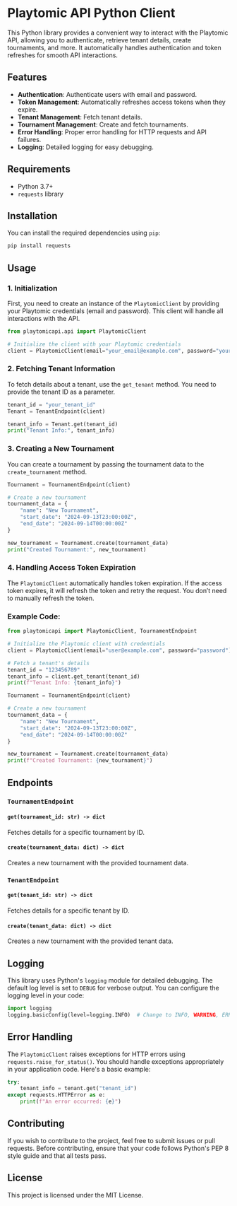 # Playtomic API Python Client

This Python library provides a convenient way to interact with the Playtomic API, allowing you to authenticate, retrieve tenant details, create tournaments, and more. It automatically handles authentication and token refreshes for smooth API interactions.

## Features

- **Authentication**: Authenticate users with email and password.
- **Token Management**: Automatically refreshes access tokens when they expire.
- **Tenant Management**: Fetch tenant details.
- **Tournament Management**: Create and fetch tournaments.
- **Error Handling**: Proper error handling for HTTP requests and API failures.
- **Logging**: Detailed logging for easy debugging.

## Requirements

- Python 3.7+
- `requests` library

## Installation

You can install the required dependencies using `pip`:

```bash
pip install requests
```

## Usage

### 1. **Initialization**

First, you need to create an instance of the `PlaytomicClient` by providing your Playtomic credentials (email and password). This client will handle all interactions with the API.

```python
from playtomicapi.api import PlaytomicClient

# Initialize the client with your Playtomic credentials
client = PlaytomicClient(email="your_email@example.com", password="your_password")
```

### 2. **Fetching Tenant Information**

To fetch details about a tenant, use the `get_tenant` method. You need to provide the tenant ID as a parameter.

```python
tenant_id = "your_tenant_id"
Tenant = TenantEndpoint(client)

tenant_info = Tenant.get(tenant_id)
print("Tenant Info:", tenant_info)
```

### 3. **Creating a New Tournament**

You can create a tournament by passing the tournament data to the `create_tournament` method.

```python
Tournament = TournamentEndpoint(client)

# Create a new tournament
tournament_data = {
    "name": "New Tournament",
    "start_date": "2024-09-13T23:00:00Z",
    "end_date": "2024-09-14T00:00:00Z"
}

new_tournament = Tournament.create(tournament_data)
print("Created Tournament:", new_tournament)
```

### 4. **Handling Access Token Expiration**

The `PlaytomicClient` automatically handles token expiration. If the access token expires, it will refresh the token and retry the request. You don’t need to manually refresh the token.

### Example Code:

```python
from playtomicapi import PlaytomicClient, TournamentEndpoint

# Initialize the Playtomic client with credentials
client = PlaytomicClient(email="user@example.com", password="password")

# Fetch a tenant's details
tenant_id = "123456789"
tenant_info = client.get_tenant(tenant_id)
print(f"Tenant Info: {tenant_info}")

Tournament = TournamentEndpoint(client)

# Create a new tournament
tournament_data = {
    "name": "New Tournament",
    "start_date": "2024-09-13T23:00:00Z",
    "end_date": "2024-09-14T00:00:00Z"
}

new_tournament = Tournament.create(tournament_data)
print(f"Created Tournament: {new_tournament}")
```

## Endpoints

### `TournamentEndpoint`

#### `get(tournament_id: str) -> dict`
Fetches details for a specific tournament by ID.

#### `create(tournament_data: dict) -> dict`
Creates a new tournament with the provided tournament data.

### `TenantEndpoint`

#### `get(tenant_id: str) -> dict`
Fetches details for a specific tenant by ID.

#### `create(tenant_data: dict) -> dict`
Creates a new tournament with the provided tenant data.


## Logging

This library uses Python's `logging` module for detailed debugging. The default log level is set to `DEBUG` for verbose output. You can configure the logging level in your code:

```python
import logging
logging.basicConfig(level=logging.INFO)  # Change to INFO, WARNING, ERROR as needed
```

## Error Handling

The `PlaytomicClient` raises exceptions for HTTP errors using `requests.raise_for_status()`. You should handle exceptions appropriately in your application code. Here's a basic example:

```python
try:
    tenant_info = tenant.get("tenant_id")
except requests.HTTPError as e:
    print(f"An error occurred: {e}")
```

## Contributing

If you wish to contribute to the project, feel free to submit issues or pull requests. Before contributing, ensure that your code follows Python's PEP 8 style guide and that all tests pass.

## License

This project is licensed under the MIT License.